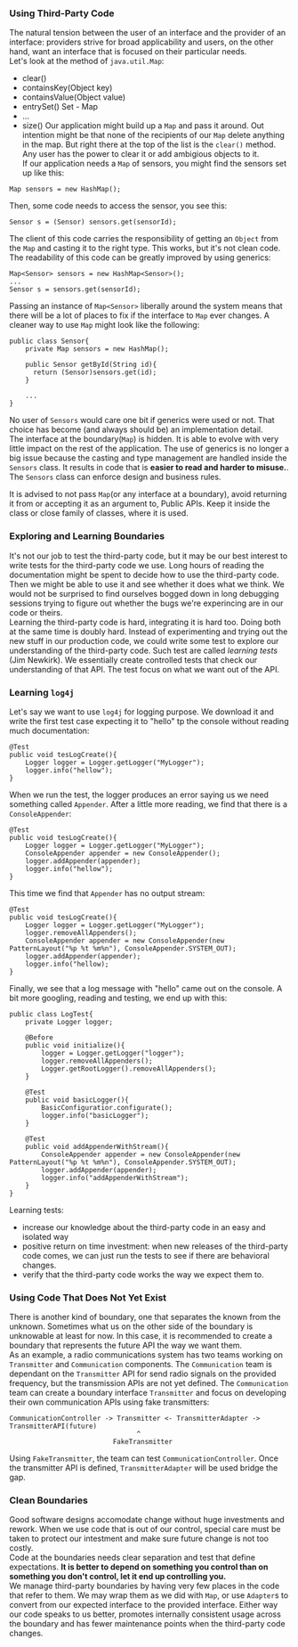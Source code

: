 ### Using Third-Party Code
The natural tension between the user of an interface and the provider of an interface: providers strive for broad applicability and users, on the other hand, want an interface that is focused on their particular needs.     
Let's look at the method of `java.util.Map`:
- clear()
- containsKey(Object key)
- containsValue(Object value)
- entrySet() Set - Map
- ...
- size()
Our application might build up a `Map` and pass it around. Out intention might be that none of the recipients of our `Map` delete anything in the map. But right there at the top of the list is the `clear()` method. Any user has the power to clear it or add ambigious objects to it.      
If our application needs a `Map` of sensors, you might find the sensors set up like this:
```
Map sensors = new HashMap();
```
Then, some code needs to access the sensor, you see this:
```
Sensor s = (Sensor) sensors.get(sensorId);
```
The client of this code carries the responsibility of getting an `Object` from the `Map` and casting it to the right type. This works, but it's not clean code. The readability of this code can be greatly improved by using generics:
```
Map<Sensor> sensors = new HashMap<Sensor>();
...
Sensor s = sensors.get(sensorId);
```
Passing an instance of `Map<Sensor>` liberally around the system means that there will be a lot of places to fix if the interface to `Map` ever changes.
A cleaner way to use `Map` might look like the following:
```
public class Sensor{
    private Map sensors = new HashMap();
    
    public Sensor getById(String id){
      return (Sensor)sensors.get(id);
    }
    
    ...
}
```
No user of `Sensors` would care one bit if generics were used or not. That choice has become (and always should be) an implementation detail.      
The interface at the boundary(`Map`) is hidden. It is able to evolve with very little impact on the rest of the application. The use of generics is no longer a big issue because the casting and type management are handled inside the `Sensors` class. It results in code that is **easier to read and harder to misuse.**. The `Sensors` class can enforce design and business rules.     

It is advised to not pass `Map`(or any interface at a boundary), avoid returning it from or accepting it as an argument to, Public APIs. Keep it inside the class or close family of classes, where it is used.

### Exploring and Learning Boundaries
It's not our job to test the third-party code, but it may be our best interest to write tests for the third-party code we use.
Long hours of reading the documentation might be spent to decide how to use the third-party code. Then we might be able to use it and see whether it does what we think. We would not be surprised to find ourselves bogged down in long debugging sessions trying to figure out whether the bugs we're experincing are in our code or theirs.     
Learning the third-party code is hard, integrating it is hard too. Doing both at the same time is doubly hard. Instead of experimenting and trying out the new stuff in our production code, we could write some test to explore our understanding of the third-party code. Such test are called *learning tests* (Jim Newkirk).
We essentially create controlled tests that check our understanding of that API. The test focus on what we want out of the API.

### Learning `log4j`
Let's say we want to use `log4j` for logging purpose. We download it and write the first test case expecting it to "hello" tp the console without reading much documentation:
```
@Test
public void tesLogCreate(){
    Logger logger = Logger.getLogger("MyLogger");
    logger.info("hellow");
}
```
When we run the test, the logger produces an error saying us we need something called `Appender`. After a little more reading, we find that there is a `ConsoleAppender`:
```
@Test
public void tesLogCreate(){
    Logger logger = Logger.getLogger("MyLogger");
    ConsoleAppender appender = new ConsoleAppender();
    logger.addAppender(appender);
    logger.info("hellow");
}
```
This time we find that `Appender` has no output stream:
```
@Test
public void tesLogCreate(){
    Logger logger = Logger.getLogger("MyLogger");
    logger.removeAllAppenders();
    ConsoleAppender appender = new ConsoleAppender(new PatternLayout("%p %t %m%n"), ConsoleAppender.SYSTEM_OUT);
    logger.addAppender(appender);
    logger.info("hellow);
}
```
Finally, we see that a log message with "hello" came out on the console.
A bit more googling, reading and testing, we end up with this:
```
public class LogTest{
    private Logger logger;
    
    @Before
    public void initialize(){
        logger = Logger.getLogger("logger");
        logger.removeAllAppenders();
        Logger.getRootLogger().removeAllAppenders();
    }
    
    @Test
    public void basicLogger(){
        BasicConfiguratior.configurate();
        logger.info("basicLogger");
    }
    
    @Test
    public void addAppenderWithStream(){
        ConsoleAppender appender = new ConsoleAppender(new PatternLayout("%p %t %m%n"), ConsoleAppender.SYSTEM_OUT);
        logger.addAppender(appender);
        logger.info("addAppenderWithStream");
    }
}
```
Learning tests:
- increase our knowledge about the third-party code in an easy and isolated way
- positive return on time investment: when new releases of the third-party code comes, we can just run the tests to see if there are behavioral changes.
- verify that the third-party code works the way we expect them to.

### Using Code That Does Not Yet Exist
There is another kind of boundary, one that separates the known from the unknown. Sometimes what us on the other side of the boundary is unknowable at least for now. In this case, it is recommended to create a boundary that represents the future API the way we want them.     
As an example, a radio communications system has two teams working on `Transmitter` and `Communication` components. The `Communication` team is dependant on the `Transmitter` API for send radio signals on the provided frequency, but the transmission APIs are not yet defined. The `Communication` team can create a boundary interface `Transmitter` and focus on developing their own communication APIs using fake transmitters:
```
CommunicationController -> Transmitter <- TransmitterAdapter -> TransmitterAPI(future)
                                ^
                          FakeTransmitter
```
Using `FakeTransmitter`, the team can test `CommunicationController`. Once the transmitter API is defined, `TransmitterAdapter` will be used bridge the gap.

### Clean Boundaries
Good software designs accomodate change without huge investments and rework. When we use code that is out of our control, special care must be taken to protect our intestment and make sure future change is not too costly.     
Code at the boundaries needs clear separation and test that define expectations. **It is better to depend on something you control than on something you don't control, let it end up controlling you.**     
We manage third-party boundaries by having very few places in the code that refer to them. We may wrap them as we did with `Map`, or use `Adapter`s to convert from our expected interface to the provided interface. Either way our code speaks to us better, promotes internally consistent usage across the boundary and has fewer maintenance points when the third-party code changes. 
